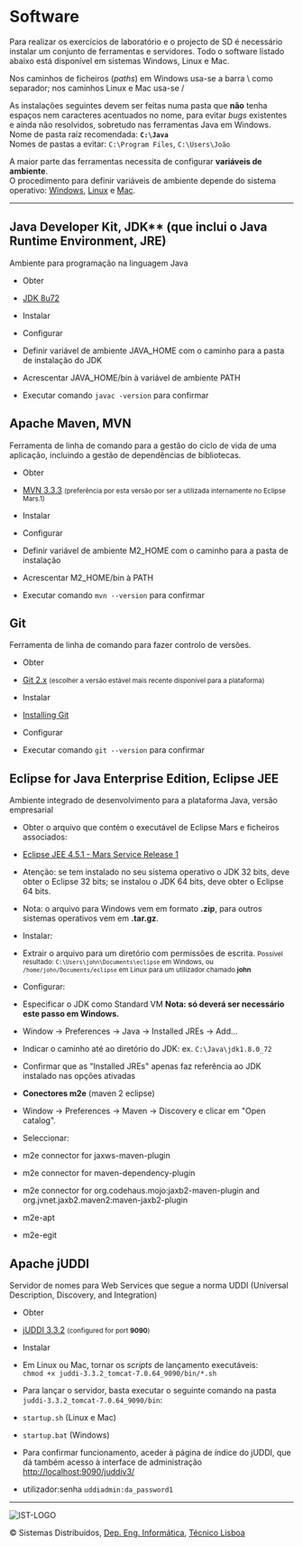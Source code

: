# Software

Para realizar os exercícios de laboratório e o projecto de SD é necessário instalar um conjunto de ferramentas e servidores. Todo o software listado abaixo está disponível em sistemas Windows, Linux e Mac.  

Nos caminhos de ficheiros (_paths_) em Windows usa-se a barra \ como separador; nos caminhos Linux e Mac usa-se /

As instalações seguintes devem ser feitas numa pasta que **não** tenha espaços nem caracteres acentuados no nome, para evitar _bugs_ existentes e ainda não resolvidos, sobretudo nas ferramentas Java em Windows.  
Nome de pasta raíz recomendada: **<code>C:\Java</code>**  
Nomes de pastas a evitar: <code>C:\Program Files</code>, <code>C:\Users\João</code>

A maior parte das ferramentas necessita de configurar **variáveis de ambiente**.  
O procedimento para definir variáveis de ambiente depende do sistema operativo: [Windows](http://superuser.com/questions/25037/change-environment-variables-as-standard-user-windows-7), [Linux](http://www.cyberciti.biz/faq/set-environment-variable-linux/) e [Mac](http://www.mkyong.com/mac/how-to-set-environment-variables-on-mac-os-x/).

* * *

## Java Developer Kit, JDK** (que inclui o Java Runtime Environment, JRE)  
Ambiente para programação na linguagem Java

*   Obter

*   [JDK 8u72](http://www.oracle.com/technetwork/java/javase/downloads/jdk8-downloads-2133151.html)

*   Instalar
*   Configurar

*   Definir variável de ambiente JAVA_HOME com o caminho para a pasta de instalação do JDK
*   Acrescentar JAVA_HOME/bin à variável de ambiente PATH
*   Executar comando <code>javac -version</code> para confirmar

## Apache Maven, MVN
Ferramenta de linha de comando para a gestão do ciclo de vida de uma aplicação, incluindo a gestão de dependências de bibliotecas.

*   Obter

*   [MVN 3.3.3](http://maven.apache.org/download.cgi) <small>(preferência por esta versão por ser a utilizada internamente no Eclipse Mars.1)</small>

*   Instalar
*   Configurar

*   Definir variável de ambiente M2_HOME com o caminho para a pasta de instalação
*   Acrescentar M2_HOME/bin à PATH
*   Executar comando <code>mvn --version</code> para confirmar

## Git  
Ferramenta de linha de comando para fazer controlo de versões.

*   Obter

*   [Git 2.x](http://git-scm.com/download/) <small>(escolher a versão estável mais recente disponível para a plataforma)</small>

*   Instalar

*   [Installing Git](https://git-scm.com/book/en/v2/Getting-Started-Installing-Git)

*   Configurar

*   Executar comando <code>git --version</code> para confirmar

## Eclipse for Java Enterprise Edition, Eclipse JEE
Ambiente integrado de desenvolvimento para a plataforma Java, versão empresarial

*   Obter o arquivo que contém o executável de Eclipse Mars e ficheiros associados:

*   [Eclipse JEE 4.5.1 - Mars Service Release 1](http://www.eclipse.org/downloads/packages/eclipse-ide-java-ee-developers/mars1)<small></small>

*   Atenção: se tem instalado no seu sistema operativo o JDK 32 bits, deve obter o Eclipse 32 bits; se instalou o JDK 64 bits, deve obter o Eclipse 64 bits.
*   Nota: o arquivo para Windows vem em formato **.zip**, para outros sistemas operativos vem em **.tar.gz**.

*   Instalar:

*   Extrair o arquivo para um diretório com permissões de escrita.
<small>Possível resultado: <code>C:\Users\john\Documents\eclipse</code> em Windows, ou <code>/home/john/Documents/eclipse</code> em Linux para um utilizador chamado **john**</small>

*   Configurar:

*   Especificar o JDK como Standard VM
**Nota: só deverá ser necessário este passo em Windows.**

*   Window -> Preferences -> Java -> Installed JREs -> Add...
*   Indicar o caminho até ao diretório do JDK: ex. <code>C:\Java\jdk1.8.0_72</code>
*   Confirmar que as "Installed JREs" apenas faz referência ao JDK instalado nas opções ativadas

*   **Conectores m2e** (maven 2 eclipse)

*   Window -> Preferences -> Maven -> Discovery e clicar em "Open catalog".
*   Seleccionar:

*   m2e connector for jaxws-maven-plugin
*   m2e connector for maven-dependency-plugin
*   m2e connector for org.codehaus.mojo:jaxb2-maven-plugin and org.jvnet.jaxb2.maven2:maven-jaxb2-plugin
*   m2e-apt
*   m2e-egit

## Apache jUDDI  
Servidor de nomes para Web Services que segue a norma UDDI (Universal Description, Discovery, and Integration)

*   Obter

*   [jUDDI 3.3.2](http://disciplinas.tecnico.ulisboa.pt/leic-sod/2015-2016/download/juddi-3.3.2_tomcat-7.0.64_9090.zip) <small>(configured for port **9090**)</small>

*   Instalar

*   Em Linux ou Mac, tornar os _scripts_ de lançamento executáveis:  
<code>chmod +x juddi-3.3.2_tomcat-7.0.64_9090/bin/*.sh</code>
*   Para lançar o servidor, basta executar o seguinte comando na pasta <code>juddi-3.3.2_tomcat-7.0.64_9090/bin</code>:

*   <code>startup.sh</code> (Linux e Mac)
*   <code>startup.bat</code> (Windows)

*   Para confirmar funcionamento, aceder à página de índice do jUDDI, que dá também acesso à interface de administração  
[http://localhost:9090/juddiv3/](http://localhost:9090/juddiv3/)

*   utilizador:senha <code>uddiadmin:da_password1</code>

* * *

  ![IST-LOGO](https://camo.githubusercontent.com/8eb8ec735b6ac78c6495caa84c7ea6c02a5ca966/687474703a2f2f6f7765656b2e7465636e69636f2e756c6973626f612e70742f6173736574732f696d672f706172746e65722d6973742e706e67)
 
© Sistemas Distribuídos, [Dep. Eng. Informática](http://www.dei.tecnico.ulisboa.pt/), [Técnico Lisboa](http://www.ist.eu)  
